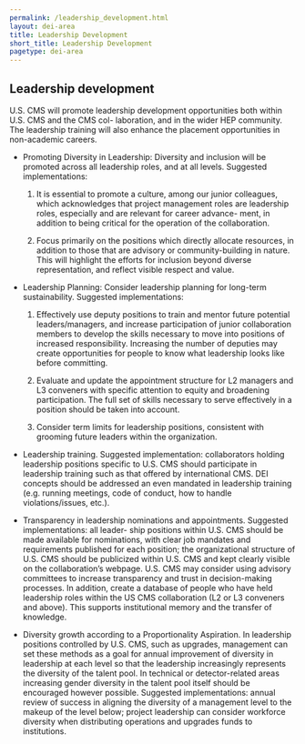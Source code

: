 ```yaml
---
permalink: /leadership_development.html
layout: dei-area
title: Leadership Development
short_title: Leadership Development
pagetype: dei-area
---
```


## Leadership development

U.S. CMS will promote leadership development opportunities both within U.S. CMS and the CMS col-
laboration, and in the wider HEP community. The leadership training will also enhance the placement
opportunities in non-academic careers.

- Promoting Diversity in Leadership: Diversity and inclusion will be promoted across all leadership
roles, and at all levels. Suggested implementations:

  1. It is essential to promote a culture, among our junior colleagues, which acknowledges that
project management roles are leadership roles, especially and are relevant for career advance-
ment, in addition to being critical for the operation of the collaboration.

  2. Focus primarily on the positions which directly allocate resources, in addition to those that are
advisory or community-building in nature. This will highlight the efforts for inclusion beyond
diverse representation, and reflect visible respect and value.

- Leadership Planning: Consider leadership planning for long-term sustainability. Suggested implementations:

  1. Effectively use deputy positions to train and mentor future potential leaders/managers, and
increase participation of junior collaboration members to develop the skills necessary to move
into positions of increased responsibility. Increasing the number of deputies may create opportunities
for people to know what leadership looks like before committing.

  2. Evaluate and update the appointment structure for L2 managers and L3 conveners with specific
attention to equity and broadening participation. The full set of skills necessary to serve
effectively in a position should be taken into account.

  3. Consider term limits for leadership positions, consistent with grooming future leaders within
the organization.

- Leadership training. Suggested implementation: collaborators holding leadership positions specific
to U.S. CMS should participate in leadership training such as that offered by international CMS.
DEI concepts should be addressed an even mandated in leadership training (e.g. running meetings,
code of conduct, how to handle violations/issues, etc.).

- Transparency in leadership nominations and appointments. Suggested implementations: all leader-
ship positions within U.S. CMS should be made available for nominations, with clear job mandates
and requirements published for each position; the organizational structure of U.S. CMS should be
publicized within U.S. CMS and kept clearly visible on the collaboration’s webpage. U.S. CMS
may consider using advisory committees to increase transparency and trust in decision-making processes.
In addition, create a database of people who have held leadership roles within the US CMS
collaboration (L2 or L3 conveners and above). This supports institutional memory and the transfer
of knowledge.

- Diversity growth according to a Proportionality Aspiration. In leadership positions controlled by
U.S. CMS, such as upgrades, management can set these methods as a goal for annual improvement
of diversity in leadership at each level so that the leadership increasingly represents the diversity of
the talent pool. In technical or detector-related areas increasing gender diversity in the talent pool
itself should be encouraged however possible. Suggested implementations: annual review of success
in aligning the diversity of a management level to the makeup of the level below; project leadership
can consider workforce diversity when distributing operations and upgrades funds to institutions.
